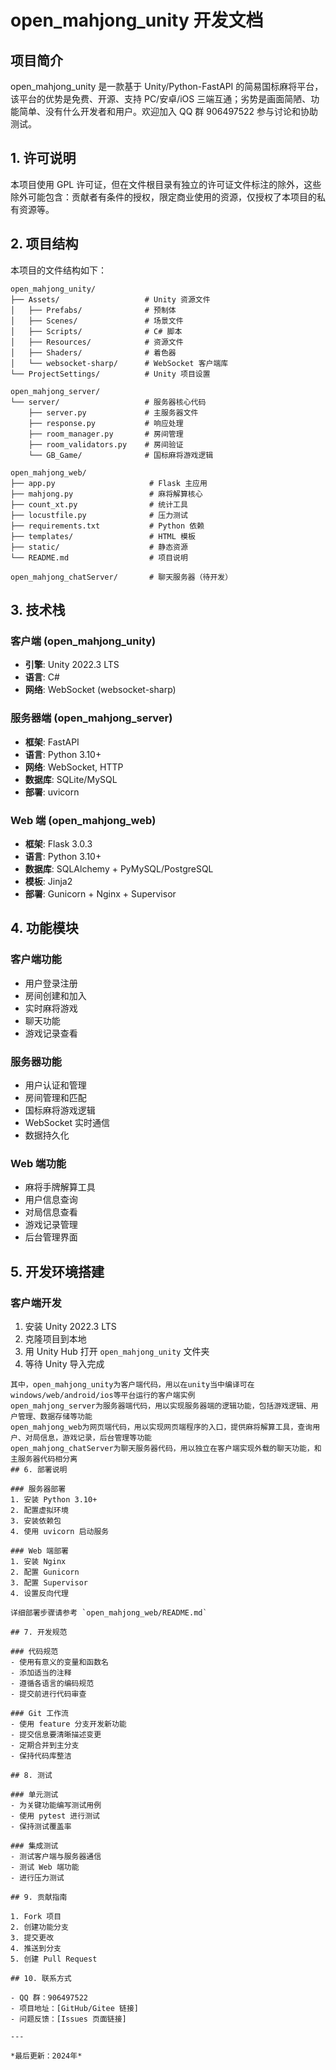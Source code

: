 # open_mahjong_unity 开发文档

## 项目简介

open_mahjong_unity 是一款基于 Unity/Python-FastAPI 的简易国标麻将平台，该平台的优势是免费、开源、支持 PC/安卓/iOS 三端互通；劣势是画面简陋、功能简单、没有什么开发者和用户。欢迎加入 QQ 群 906497522 参与讨论和协助测试。

## 1. 许可说明

本项目使用 GPL 许可证，但在文件根目录有独立的许可证文件标注的除外，这些除外可能包含：贡献者有条件的授权，限定商业使用的资源，仅授权了本项目的私有资源等。

## 2. 项目结构

本项目的文件结构如下：

```
open_mahjong_unity/
├── Assets/                   # Unity 资源文件
│   ├── Prefabs/              # 预制体
│   ├── Scenes/               # 场景文件
│   ├── Scripts/              # C# 脚本
│   ├── Resources/            # 资源文件
│   ├── Shaders/              # 着色器
│   └── websocket-sharp/      # WebSocket 客户端库
└── ProjectSettings/          # Unity 项目设置

open_mahjong_server/
└── server/                   # 服务器核心代码
    ├── server.py             # 主服务器文件
    ├── response.py           # 响应处理
    ├── room_manager.py       # 房间管理
    ├── room_validators.py    # 房间验证
    └── GB_Game/              # 国标麻将游戏逻辑

open_mahjong_web/
├── app.py                     # Flask 主应用
├── mahjong.py                 # 麻将解算核心
├── count_xt.py                # 统计工具
├── locustfile.py              # 压力测试
├── requirements.txt           # Python 依赖
├── templates/                 # HTML 模板
├── static/                    # 静态资源
└── README.md                  # 项目说明

open_mahjong_chatServer/       # 聊天服务器（待开发）
```

## 3. 技术栈

### 客户端 (open_mahjong_unity)
- **引擎**: Unity 2022.3 LTS
- **语言**: C#
- **网络**: WebSocket (websocket-sharp)

### 服务器端 (open_mahjong_server)
- **框架**: FastAPI
- **语言**: Python 3.10+
- **网络**: WebSocket, HTTP
- **数据库**: SQLite/MySQL
- **部署**: uvicorn

### Web 端 (open_mahjong_web)
- **框架**: Flask 3.0.3
- **语言**: Python 3.10+
- **数据库**: SQLAlchemy + PyMySQL/PostgreSQL
- **模板**: Jinja2
- **部署**: Gunicorn + Nginx + Supervisor

## 4. 功能模块

### 客户端功能
- 用户登录注册
- 房间创建和加入
- 实时麻将游戏
- 聊天功能
- 游戏记录查看

### 服务器功能
- 用户认证和管理
- 房间管理和匹配
- 国标麻将游戏逻辑
- WebSocket 实时通信
- 数据持久化

### Web 端功能
- 麻将手牌解算工具
- 用户信息查询
- 对局信息查看
- 游戏记录管理
- 后台管理界面

## 5. 开发环境搭建

### 客户端开发
1. 安装 Unity 2022.3 LTS
2. 克隆项目到本地
3. 用 Unity Hub 打开 `open_mahjong_unity` 文件夹
4. 等待 Unity 导入完成

```
其中，open_mahjong_unity为客户端代码，用以在unity当中编译可在windows/web/android/ios等平台运行的客户端实例
open_mahjong_server为服务器端代码，用以实现服务器端的逻辑功能，包括游戏逻辑、用户管理、数据存储等功能
open_mahjong_web为网页端代码，用以实现网页端程序的入口，提供麻将解算工具，查询用户、对局信息，游戏记录，后台管理等功能
open_mahjong_chatServer为聊天服务器代码，用以独立在客户端实现外载的聊天功能，和主服务器代码相分离
## 6. 部署说明

### 服务器部署
1. 安装 Python 3.10+
2. 配置虚拟环境
3. 安装依赖包
4. 使用 uvicorn 启动服务

### Web 端部署
1. 安装 Nginx
2. 配置 Gunicorn
3. 配置 Supervisor
4. 设置反向代理

详细部署步骤请参考 `open_mahjong_web/README.md`

## 7. 开发规范

### 代码规范
- 使用有意义的变量和函数名
- 添加适当的注释
- 遵循各语言的编码规范
- 提交前进行代码审查

### Git 工作流
- 使用 feature 分支开发新功能
- 提交信息要清晰描述变更
- 定期合并到主分支
- 保持代码库整洁

## 8. 测试

### 单元测试
- 为关键功能编写测试用例
- 使用 pytest 进行测试
- 保持测试覆盖率

### 集成测试
- 测试客户端与服务器通信
- 测试 Web 端功能
- 进行压力测试

## 9. 贡献指南

1. Fork 项目
2. 创建功能分支
3. 提交更改
4. 推送到分支
5. 创建 Pull Request

## 10. 联系方式

- QQ 群：906497522
- 项目地址：[GitHub/Gitee 链接]
- 问题反馈：[Issues 页面链接]

---

*最后更新：2024年*

